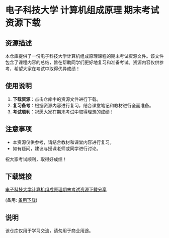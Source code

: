 # 电子科技大学 计算机组成原理 期末考试资源下载

## 资源描述

本仓库提供了一份电子科技大学计算机组成原理课程的期末考试资源文件。该文件包含了课程内容的总结，旨在帮助同学们更好地复习和准备考试。资源内容仅供参考，希望大家在考试中取得优异成绩！

## 使用说明

1. **下载资源**：点击仓库中的资源文件进行下载。
2. **复习备考**：根据资源内容进行复习，结合课堂笔记和教材进行全面准备。
3. **考试顺利**：祝愿大家在期末考试中取得理想的成绩！

## 注意事项

- 本资源仅供参考，请结合教材和课堂内容进行复习。
- 如有疑问，建议与授课老师或同学进行讨论。

祝大家考试顺利，取得好成绩！

## 下载链接
[电子科技大学计算机组成原理期末考试资源下载分享](https://pan.quark.cn/s/319e9449746f) 

(备用: [备用下载](https://pan.baidu.com/s/13JeqyaCb9NwQt4aZJrhpYQ?pwd=1234))

## 说明

该仓库仅用于学习交流，请勿用于商业用途。
